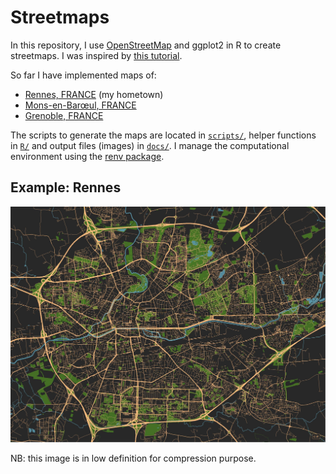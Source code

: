 # Streetmaps

In this repository, I use [OpenStreetMap](https://www.openstreetmap.org/) and ggplot2 in R to create streetmaps. I was inspired by [this tutorial](https://ggplot2tutor.com/streetmaps/streetmaps/).

So far I have implemented maps of:

- [Rennes, FRANCE](docs/Rennes_4_3.jpg) (my hometown)
- [Mons-en-Barœul, FRANCE](docs/Mons.jpg)
- [Grenoble, FRANCE](docs/Grenoble.jpg)

The scripts to generate the maps are located in [`scripts/`](scripts/), helper functions in [`R/`](R/) and output files (images) in [`docs/`](docs/). I manage the computational environment using the [renv package](https://rstudio.github.io/renv/).

## Example: Rennes

![Rennes](docs/Rennes_4_3.jpg)

NB: this image is in low definition for compression purpose.
